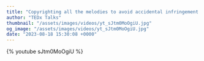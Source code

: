 ```yaml
---
title: "Copyrighting all the melodies to avoid accidental infringement | Damien Riehl | TEDxMinneapolis"
author: "TEDx Talks"
thumbnail: "/assets/images/videos/yt_sJtm0MoOgiU.jpg"
og_image: "/assets/images/videos/yt_sJtm0MoOgiU.jpg"
date: "2023-08-18 15:30:08 +0000"
---
```


{% youtube sJtm0MoOgiU %}